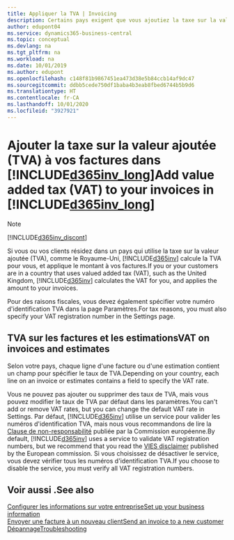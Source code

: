 ```yaml
---
title: Appliquer la TVA | Invoicing
description: Certains pays exigent que vous ajoutiez la taxe sur la valeur ajoutée à vos factures. Il est facile de le faire dans Invoicing.
author: edupont04
ms.service: dynamics365-business-central
ms.topic: conceptual
ms.devlang: na
ms.tgt_pltfrm: na
ms.workload: na
ms.date: 10/01/2019
ms.author: edupont
ms.openlocfilehash: c148f81b9867451ea473d38e5b84ccb14af9dc47
ms.sourcegitcommit: ddbb5cede750df1baba4b3eab8fbed6744b5b9d6
ms.translationtype: HT
ms.contentlocale: fr-CA
ms.lasthandoff: 10/01/2020
ms.locfileid: "3927921"
---
```

# <a name="add-value-added-tax-vat-to-your-invoices-in-d365inv_long"></a><span data-ttu-id="a11bc-104">Ajouter la taxe sur la valeur ajoutée (TVA) à vos factures dans [!INCLUDE[d365inv_long](includes/d365inv_long.md)]</span><span class="sxs-lookup"><span data-stu-id="a11bc-104">Add value added tax (VAT) to your invoices in [!INCLUDE[d365inv_long](includes/d365inv_long.md)]</span></span>
> [!Note]
> [!INCLUDE[d365inv_discont](includes/d365inv_discont.md)]

<span data-ttu-id="a11bc-105">Si vous ou vos clients résidez dans un pays qui utilise la taxe sur la valeur ajoutée (TVA), comme le Royaume-Uni, [!INCLUDE[d365inv](includes/d365inv.md)] calcule la TVA pour vous, et applique le montant à vos factures.</span><span class="sxs-lookup"><span data-stu-id="a11bc-105">If you or your customers are in a country that uses valued added tax (VAT), such as the United Kingdom, [!INCLUDE[d365inv](includes/d365inv.md)] calculates the VAT for you, and applies the amount to your invoices.</span></span>  

<span data-ttu-id="a11bc-106">Pour des raisons fiscales, vous devez également spécifier votre numéro d'identification TVA dans la page Paramètres.</span><span class="sxs-lookup"><span data-stu-id="a11bc-106">For tax reasons, you must also specify your VAT registration number in the Settings page.</span></span>  

## <a name="vat-on-invoices-and-estimates"></a><span data-ttu-id="a11bc-107">TVA sur les factures et les estimations</span><span class="sxs-lookup"><span data-stu-id="a11bc-107">VAT on invoices and estimates</span></span>

<span data-ttu-id="a11bc-108">Selon votre pays, chaque ligne d'une facture ou d'une estimation contient un champ pour spécifier le taux de TVA.</span><span class="sxs-lookup"><span data-stu-id="a11bc-108">Depending on your country, each line on an invoice or estimates contains a field to specify the VAT rate.</span></span>  

<span data-ttu-id="a11bc-109">Vous ne pouvez pas ajouter ou supprimer des taux de TVA, mais vous pouvez modifier le taux de TVA par défaut dans les paramètres.</span><span class="sxs-lookup"><span data-stu-id="a11bc-109">You can't add or remove VAT rates, but you can change the default VAT rate in Settings.</span></span> <span data-ttu-id="a11bc-110">Par défaut, [!INCLUDE[d365inv](includes/d365inv.md)] utilise un service pour valider les numéros d'identification TVA, mais nous vous recommandons de lire la [Clause de non-responsabilité](https://go.microsoft.com/fwlink/?LinkID=841741) publiée par la Commission européenne.</span><span class="sxs-lookup"><span data-stu-id="a11bc-110">By default, [!INCLUDE[d365inv](includes/d365inv.md)] uses a service to validate VAT registration numbers, but we recommend that you read the [VIES disclaimer](https://go.microsoft.com/fwlink/?LinkID=841741) published by the European commission.</span></span> <span data-ttu-id="a11bc-111">Si vous choisissez de désactiver le service, vous devez vérifier tous les numéros d'identification TVA.</span><span class="sxs-lookup"><span data-stu-id="a11bc-111">If you choose to disable the service, you must verify all VAT registration numbers.</span></span>  

## <a name="see-also"></a><span data-ttu-id="a11bc-112">Voir aussi .</span><span class="sxs-lookup"><span data-stu-id="a11bc-112">See also</span></span>
[<span data-ttu-id="a11bc-113">Configurer les informations sur votre entreprise</span><span class="sxs-lookup"><span data-stu-id="a11bc-113">Set up your business information</span></span>](set-up-business-profile.md)  
[<span data-ttu-id="a11bc-114">Envoyer une facture à un nouveau client</span><span class="sxs-lookup"><span data-stu-id="a11bc-114">Send an invoice to a new customer</span></span>](send-invoice.md)  
[<span data-ttu-id="a11bc-115">Dépannage</span><span class="sxs-lookup"><span data-stu-id="a11bc-115">Troubleshooting</span></span>](about-troubleshooting.md)  
